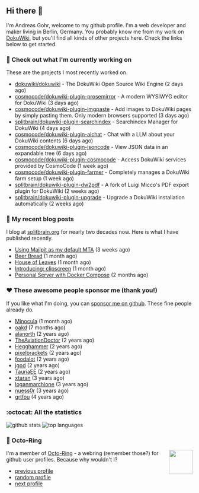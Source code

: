 ## Hi there :wave:

I'm Andreas Gohr, welcome to my github profile. I'm a web developer and maker living in Berlin, Germany. You probably know me from my work on [DokuWiki](https://github.com/dokuwiki/dokuwiki), but you'll find all kinds of other projects here. Check the links below to get started.

### :hammer: Check out what I'm currently working on

These are the projects I most recently worked on.


- [dokuwiki/dokuwiki](https://github.com/dokuwiki/dokuwiki) - The DokuWiki Open Source Wiki Engine (2 days ago)
- [cosmocode/dokuwiki-plugin-prosemirror](https://github.com/cosmocode/dokuwiki-plugin-prosemirror) - A modern WYSIWYG editor for DokuWiki (3 days ago)
- [cosmocode/dokuwiki-plugin-imgpaste](https://github.com/cosmocode/dokuwiki-plugin-imgpaste) - Add images to DokuWiki pages by simply pasting them. Only modern browsers supported (3 days ago)
- [splitbrain/dokuwiki-plugin-searchindex](https://github.com/splitbrain/dokuwiki-plugin-searchindex) - Searchindex Manager for DokuWiki (4 days ago)
- [cosmocode/dokuwiki-plugin-aichat](https://github.com/cosmocode/dokuwiki-plugin-aichat) - Chat with a LLM about your DokuWiki contents (6 days ago)
- [cosmocode/dokuwiki-plugin-jsoncode](https://github.com/cosmocode/dokuwiki-plugin-jsoncode) - View JSON data in an expandable tree (6 days ago)
- [cosmocode/dokuwiki-plugin-cosmocode](https://github.com/cosmocode/dokuwiki-plugin-cosmocode) - Access DokuWiki services provided by CosmoCode (1 week ago)
- [cosmocode/dokuwiki-plugin-farmer](https://github.com/cosmocode/dokuwiki-plugin-farmer) - Completely manages a DokuWiki farm setup (1 week ago)
- [splitbrain/dokuwiki-plugin-dw2pdf](https://github.com/splitbrain/dokuwiki-plugin-dw2pdf) - A fork of Luigi Micco&#39;s PDF export plugin for DokuWiki (2 weeks ago)
- [splitbrain/dokuwiki-plugin-upgrade](https://github.com/splitbrain/dokuwiki-plugin-upgrade) - Upgrade a DokuWiki installation automatically (2 weeks ago)

### :scroll: My recent blog posts

I blog at [splitbrain.org](https://www.splitbrain.org) for nearly two decades now. Here is what I have published recently.


- [Using Mailpit as my default MTA](https://www.splitbrain.org/blog/2024-11/03-using_mailpit_as_default_mta) (3 weeks ago)
- [Beer Bread](https://www.splitbrain.org/blog/2024-10/22-bear_bread) (1 month ago)
- [House of Leaves](https://www.splitbrain.org/blog/2024-10/17-house_of_leaves) (1 month ago)
- [Introducing: clipscreen](https://www.splitbrain.org/blog/2024-10/11-introducing_clipscreen) (1 month ago)
- [Personal Server with Docker Compose](https://www.splitbrain.org/blog/2024-09/23-personal_server_with_docker_compose) (2 months ago)

### :hearts:️ These awesome people sponsor me (thank you!)

If you like what I'm doing, you can [sponsor me on github](https://github.com/sponsors/splitbrain). These fine people already do.


- [Minocula](https://github.com/Minocula) (1 month ago)
- [oakd](https://github.com/oakd) (7 months ago)
- [alanorth](https://github.com/alanorth) (2 years ago)
- [TheAviationDoctor](https://github.com/TheAviationDoctor) (2 years ago)
- [Hegghammer](https://github.com/Hegghammer) (2 years ago)
- [pixelbrackets](https://github.com/pixelbrackets) (2 years ago)
- [foodalot](https://github.com/foodalot) (2 years ago)
- [jgod](https://github.com/jgod) (2 years ago)
- [TauriaEE](https://github.com/TauriaEE) (2 years ago)
- [xtaran](https://github.com/xtaran) (3 years ago)
- [loganmarchione](https://github.com/loganmarchione) (3 years ago)
- [nuess0r](https://github.com/nuess0r) (3 years ago)
- [grtfou](https://github.com/grtfou) (4 years ago)

### :octocat: All the statistics

 ![github stats](https://github-readme-stats.vercel.app/api?username=splitbrain&show_icons=true&hide_title=true)
![top languages](https://github-readme-stats.vercel.app/api/top-langs/?username=splitbrain&layout=compact)


### :octopus: Octo-Ring

<img width="64" height="65" src="https://octo-ring.com/static/img/octo.png" align="right" alt="">

I'm a member of [Octo-Ring](https://octo-ring.com/) - a webring (remember those?) for github user profiles. Because why wouldn't I? 

* [previous profile](https://octo-ring.com/p/splitbrain/prev)
* [random profile](https://octo-ring.com/p/splitbrain/random)
* [next profile](https://octo-ring.com/p/splitbrain/next)

